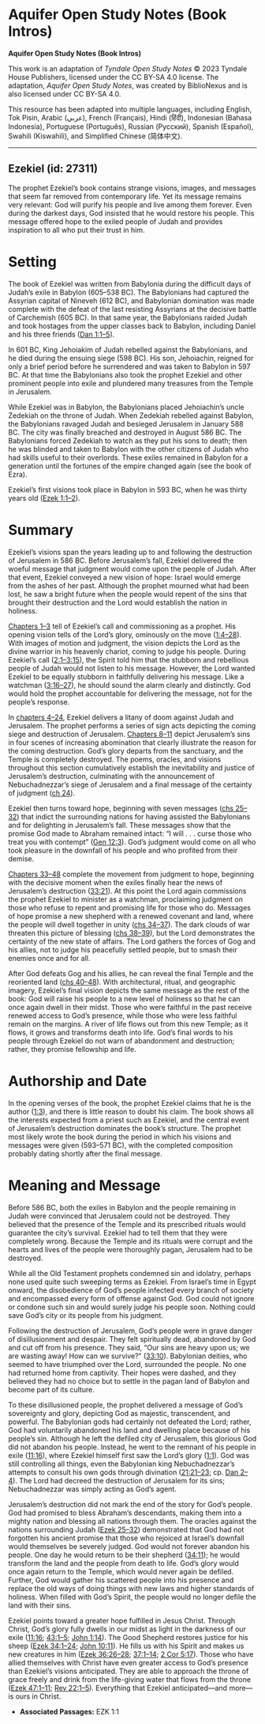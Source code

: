 # Aquifer Open Study Notes (Book Intros)

**Aquifer Open Study Notes (Book Intros)**

This work is an adaptation of *Tyndale Open Study Notes* © 2023 Tyndale House Publishers, licensed under the CC BY\-SA 4\.0 license. The adaptation, *Aquifer Open Study Notes*, was created by BiblioNexus and is also licensed under CC BY\-SA 4\.0\.

This resource has been adapted into multiple languages, including English, Tok Pisin, Arabic (عربي), French (Français), Hindi (हिंदी), Indonesian (Bahasa Indonesia), Portuguese (Português), Russian (Русский), Spanish (Español), Swahili (Kiswahili), and Simplified Chinese (简体中文).



--------------------------------

## Ezekiel (id: 27311)

The prophet Ezekiel’s book contains strange visions, images, and messages that seem far removed from contemporary life. Yet its message remains very relevant: God will purify his people and live among them forever. Even during the darkest days, God insisted that he would restore his people. This message offered hope to the exiled people of Judah and provides inspiration to all who put their trust in him.

Setting
=======

The book of Ezekiel was written from Babylonia during the difficult days of Judah’s exile in Babylon (605–538 BC). The Babylonians had captured the Assyrian capital of Nineveh (612 BC), and Babylonian domination was made complete with the defeat of the last resisting Assyrians at the decisive battle of Carchemish (605 BC). In that same year, the Babylonians raided Judah and took hostages from the upper classes back to Babylon, including Daniel and his three friends ([Dan 1:1–5](https://ref.ly/Dan1:1-Dan1:5)).

In 601 BC, King Jehoiakim of Judah rebelled against the Babylonians, and he died during the ensuing siege (598 BC). His son, Jehoiachin, reigned for only a brief period before he surrendered and was taken to Babylon in 597 BC. At that time the Babylonians also took the prophet Ezekiel and other prominent people into exile and plundered many treasures from the Temple in Jerusalem.

While Ezekiel was in Babylon, the Babylonians placed Jehoiachin’s uncle Zedekiah on the throne of Judah. When Zedekiah rebelled against Babylon, the Babylonians ravaged Judah and besieged Jerusalem in January 588 BC. The city was finally breached and destroyed in August 586 BC. The Babylonians forced Zedekiah to watch as they put his sons to death; then he was blinded and taken to Babylon with the other citizens of Judah who had skills useful to their overlords. These exiles remained in Babylon for a generation until the fortunes of the empire changed again (see the book of Ezra).

Ezekiel’s first visions took place in Babylon in 593 BC, when he was thirty years old ([Ezek 1:1–2](https://ref.ly/Ezek1:1-Ezek1:2)).

Summary
=======

Ezekiel’s visions span the years leading up to and following the destruction of Jerusalem in 586 BC. Before Jerusalem’s fall, Ezekiel delivered the woeful message that judgment would come upon the people of Judah. After that event, Ezekiel conveyed a new vision of hope: Israel would emerge from the ashes of her past. Although the prophet mourned what had been lost, he saw a bright future when the people would repent of the sins that brought their destruction and the Lord would establish the nation in holiness.

[Chapters 1–3](https://ref.ly/Ezek1:1-Ezek3:27) tell of Ezekiel’s call and commissioning as a prophet. His opening vision tells of the Lord’s glory, ominously on the move ([1:4–28](https://ref.ly/Ezek1:4-Ezek1:28)). With images of motion and judgment, the vision depicts the Lord as the divine warrior in his heavenly chariot, coming to judge his people. During Ezekiel’s call ([2:1–3:15](https://ref.ly/Ezek2:1-Ezek3:15)), the Spirit told him that the stubborn and rebellious people of Judah would not listen to his message. However, the Lord wanted Ezekiel to be equally stubborn in faithfully delivering his message. Like a watchman ([3:16–27](https://ref.ly/Ezek3:16-Ezek3:27)), he should sound the alarm clearly and distinctly. God would hold the prophet accountable for delivering the message, not for the people’s response.

In [chapters 4–24](https://ref.ly/Ezek4:1-Ezek24:27), Ezekiel delivers a litany of doom against Judah and Jerusalem. The prophet performs a series of sign acts depicting the coming siege and destruction of Jerusalem. [Chapters 8–11](https://ref.ly/Ezek8:1-Ezek11:25) depict Jerusalem’s sins in four scenes of increasing abomination that clearly illustrate the reason for the coming destruction. God’s glory departs from the sanctuary, and the Temple is completely destroyed. The poems, oracles, and visions throughout this section cumulatively establish the inevitability and justice of Jerusalem’s destruction, culminating with the announcement of Nebuchadnezzar’s siege of Jerusalem and a final message of the certainty of judgment ([ch 24](https://ref.ly/Ezek24:1-Ezek24:27)).

Ezekiel then turns toward hope, beginning with seven messages ([chs 25–32](https://ref.ly/Ezek25:1-Ezek32:32)) that indict the surrounding nations for having assisted the Babylonians and for delighting in Jerusalem’s fall. These messages show that the promise God made to Abraham remained intact: “I will . . . curse those who treat you with contempt” ([Gen 12:3](https://ref.ly/Gen12:3)). God’s judgment would come on all who took pleasure in the downfall of his people and who profited from their demise.

[Chapters 33–48](https://ref.ly/Ezek33:1-Ezek48:35) complete the movement from judgment to hope, beginning with the decisive moment when the exiles finally hear the news of Jerusalem’s destruction ([33:21](https://ref.ly/Ezek33:21)). At this point the Lord again commissions the prophet Ezekiel to minister as a watchman, proclaiming judgment on those who refuse to repent and promising life for those who do. Messages of hope promise a new shepherd with a renewed covenant and land, where the people will dwell together in unity ([chs 34–37](https://ref.ly/Ezek34:1-Ezek37:28)). The dark clouds of war threaten this picture of blessing ([chs 38–39](https://ref.ly/Ezek38:1-Ezek39:29)), but the Lord demonstrates the certainty of the new state of affairs. The Lord gathers the forces of Gog and his allies, not to judge his peacefully settled people, but to smash their enemies once and for all.

After God defeats Gog and his allies, he can reveal the final Temple and the reoriented land ([chs 40–48](https://ref.ly/Ezek40:1-Ezek48:35)). With architectural, ritual, and geographic imagery, Ezekiel’s final vision depicts the same message as the rest of the book: God will raise his people to a new level of holiness so that he can once again dwell in their midst. Those who were faithful in the past receive renewed access to God’s presence, while those who were less faithful remain on the margins. A river of life flows out from this new Temple; as it flows, it grows and transforms death into life. God’s final words to his people through Ezekiel do not warn of abandonment and destruction; rather, they promise fellowship and life.

Authorship and Date
===================

In the opening verses of the book, the prophet Ezekiel claims that he is the author ([1:3](https://ref.ly/Ezek1:3)), and there is little reason to doubt his claim. The book shows all the interests expected from a priest such as Ezekiel, and the central event of Jerusalem’s destruction dominates the book’s structure. The prophet most likely wrote the book during the period in which his visions and messages were given (593–571 BC), with the completed composition probably dating shortly after the final message.

Meaning and Message
===================

Before 586 BC, both the exiles in Babylon and the people remaining in Judah were convinced that Jerusalem could not be destroyed. They believed that the presence of the Temple and its prescribed rituals would guarantee the city’s survival. Ezekiel had to tell them that they were completely wrong. Because the Temple and its rituals were corrupt and the hearts and lives of the people were thoroughly pagan, Jerusalem had to be destroyed.

While all the Old Testament prophets condemned sin and idolatry, perhaps none used quite such sweeping terms as Ezekiel. From Israel’s time in Egypt onward, the disobedience of God’s people infected every branch of society and encompassed every form of offense against God. God could not ignore or condone such sin and would surely judge his people soon. Nothing could save God’s city or its people from his judgment.

Following the destruction of Jerusalem, God’s people were in grave danger of disillusionment and despair. They felt spiritually dead, abandoned by God and cut off from his presence. They said, “Our sins are heavy upon us; we are wasting away! How can we survive?” ([33:10](https://ref.ly/Ezek33:10)). Babylonian deities, who seemed to have triumphed over the Lord, surrounded the people. No one had returned home from captivity. Their hopes were dashed, and they believed they had no choice but to settle in the pagan land of Babylon and become part of its culture.

To these disillusioned people, the prophet delivered a message of God’s sovereignty and glory, depicting God as majestic, transcendent, and powerful. The Babylonian gods had certainly not defeated the Lord; rather, God had voluntarily abandoned his land and dwelling place because of his people’s sin. Although he left the defiled city of Jerusalem, this glorious God did not abandon his people. Instead, he went to the remnant of his people in exile ([11:16](https://ref.ly/Ezek11:16)), where Ezekiel himself first saw the Lord’s glory ([1:1](https://ref.ly/Ezek1:1)). God was still controlling all things, even the Babylonian king Nebuchadnezzar’s attempts to consult his own gods through divination ([21:21–23](https://ref.ly/Ezek21:21-Ezek21:23); cp. [Dan 2–4](https://ref.ly/Dan2:1-Dan4:37)). The Lord had decreed the destruction of Jerusalem for its sins; Nebuchadnezzar was simply acting as God’s agent.

Jerusalem’s destruction did not mark the end of the story for God’s people. God had promised to bless Abraham’s descendants, making them into a mighty nation and blessing all nations through them. The oracles against the nations surrounding Judah ([Ezek 25–32](https://ref.ly/Ezek25:1-Ezek32:32)) demonstrated that God had not forgotten his ancient promise that those who rejoiced at Israel’s downfall would themselves be severely judged. God would not forever abandon his people. One day he would return to be their shepherd ([34:11](https://ref.ly/Ezek34:11)); he would transform the land and the people from death to life. God’s glory would once again return to the Temple, which would never again be defiled. Further, God would gather his scattered people into his presence and replace the old ways of doing things with new laws and higher standards of holiness. When filled with God’s Spirit, the people would no longer defile the land with their sins.

Ezekiel points toward a greater hope fulfilled in Jesus Christ. Through Christ, God’s glory fully dwells in our midst as light in the darkness of our exile ([11:16](https://ref.ly/Ezek11:16); [43:1–5](https://ref.ly/Ezek43:1-Ezek43:5); [John 1:14](https://ref.ly/John1:14)). The Good Shepherd restores justice for his sheep ([Ezek 34:1–24](https://ref.ly/Ezek34:1-Ezek34:24); [John 10:11](https://ref.ly/John10:11)). He fills us with his Spirit and makes us new creatures in him ([Ezek 36:26–28](https://ref.ly/Ezek36:26-Ezek36:28); [37:1–14](https://ref.ly/Ezek37:1-Ezek37:14); [2 Cor 5:17](https://ref.ly/2Cor5:17)). Those who have allied themselves with Christ have even greater access to God’s presence than Ezekiel’s visions anticipated. They are able to approach the throne of grace freely and drink from the life\-giving water that flows from the throne ([Ezek 47:1–11](https://ref.ly/Ezek47:1-Ezek47:11); [Rev 22:1–5](https://ref.ly/Rev22:1-Rev22:5)). Everything that Ezekiel anticipated—and more—is ours in Christ.

* **Associated Passages:** EZK 1:1

